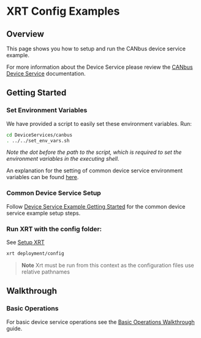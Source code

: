 # XRT Config Examples

## Overview

This page shows you how to setup and run the CANbus device service example.

For more information about the Device Service please review the [CANbus Device Service](hhttps://docs.iotechsys.com/edge-xrt20/device-service-components/canbus-device-service-component.html) documentation.

## Getting Started

### **Set Environment Variables**

We have provided a script to easily set these environment variables. Run:

```bash
cd DeviceServices/canbus
. ../../set_env_vars.sh
```

_Note the dot before the path to the script, which is required to set the environment variables in the executing shell._

An explanation for the setting of common device service environment variables can be
found [here](../interactive-walkthrough/ds-getting-started-common.md#Device-service-configuration-setup).

### **Common Device Service Setup**

Follow [Device Service Example Getting Started](../interactive-walkthrough/ds-getting-started-common.md) for the common device service example setup steps.

### **Run XRT with the config folder:**

See [Setup XRT](../interactive-walkthrough/setup-xrt.md)

```bash
xrt deployment/config
```

> **Note** Xrt must be run from this context as the configuration files use relative pathnames

## Walkthrough

### Basic Operations

For basic device service operations see the [Basic Operations Walkthrough](../interactive-walkthrough/basic-operations.md) guide.
